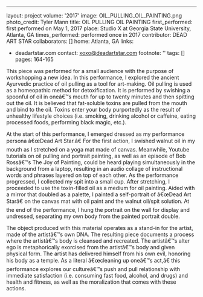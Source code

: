 ---
layout: project
volume: '2017'
image: OIL_PULLING_OIL_PAINTING.png
photo_credit: Tyler Mann
title: OIL PULLING OIL PAINTING
first_performed: first performed on May 1, 2017
place: Studio X at Georgia State University, Atlanta, GA
times_performed: performed once in 2017
contributor: DEAD ART STAR
collaborators: []
home: Atlanta, GA
links:
- deadartstar.com
contact: xoxo@deadartstar.com
footnote: ''
tags: []
pages: 164-165



This piece was performed for a small audience with the purpose of workshopping a new idea. In this performance, I explored the ancient Ayurvedic practice of oil pulling as a tool for art-making. Oil pulling is used as a homeopathic method for detoxification. It is performed by swishing a spoonful of oil in oneâ€™s mouth for up to twenty minutes and then spitting out the oil. It is believed that fat-soluble toxins are pulled from the mouth and bind to the oil. Toxins enter your body purportedly as the result of unhealthy lifestyle choices (i.e. smoking, drinking alcohol or caffeine, eating processed foods, performing black magic, etc.).

At the start of this performance, I emerged dressed as my performance persona â€œDead Art Star.â€ For the first action, I swished walnut oil in my mouth as I stretched on a yoga mat made of canvas. Meanwhile, Youtube tutorials on oil pulling and portrait painting, as well as an episode of Bob Rossâ€™s The Joy of Painting, could be heard playing simultaneously in the background from a laptop, resulting in an audio collage of instructional words and phrases layered on top of each other. As the performance progressed, I collected my spit into a small cup. After stretching, I proceeded to use the toxin-filled oil as a medium for oil painting. Aided with a mirror that doubled as a palette, I painted a self-portrait of â€œDead Art Starâ€ on the canvas mat with oil paint and the walnut oil/spit solution. At the end of the performance, I hung the portrait on the wall for display and undressed, separating my own body from the painted portrait double.

The object produced with this material operates as a stand-in for the artist, made of the artistâ€™s own DNA. The resulting piece documents a process where the artistâ€™s body is cleansed and recreated. The artistâ€™s alter ego is metaphorically exorcised from the artistâ€™s body and given physical form. The artist has delivered himself from his own evil, honoring his body as a temple. As a literal â€œcleaning up oneâ€™s act,â€ this performance explores our cultureâ€™s push and pull relationship with immediate satisfaction (i.e. consuming fast food, alcohol, and drugs) and health and fitness, as well as the moralization that comes with these actions.
